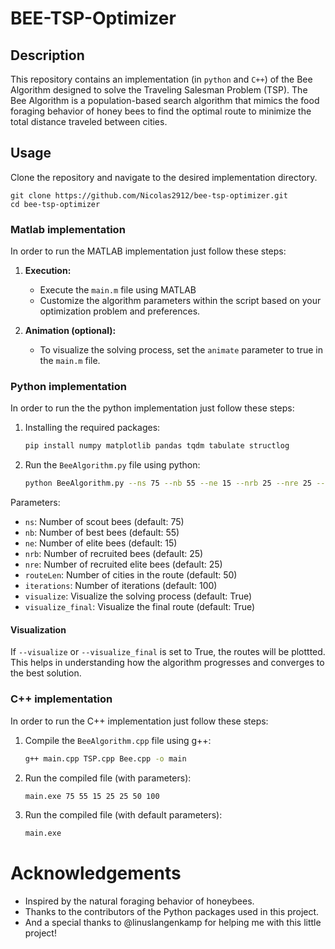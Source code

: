 # BEE-TSP-Optimizer

## Description

This repository contains an implementation (in `python` and `C++`) of the Bee Algorithm designed to solve the Traveling Salesman Problem (TSP).
The Bee Algorithm is a population-based search algorithm that mimics the food foraging behavior of honey bees to find
the optimal route to minimize the total distance traveled between cities.

## Usage

Clone the repository and navigate to the desired implementation directory.

```
git clone https://github.com/Nicolas2912/bee-tsp-optimizer.git
cd bee-tsp-optimizer
```

### Matlab implementation

In order to run the MATLAB implementation just follow these steps:

1. **Execution:**

    * Execute the `main.m` file using MATLAB
    * Customize the algorithm parameters within the script based on your optimization problem and preferences.

2. **Animation (optional):**

    * To visualize the solving process, set the `animate` parameter to true in the `main.m` file.

### Python implementation

In order to run the the python implementation just follow these steps:

1. Installing the required packages:

    ```bash
    pip install numpy matplotlib pandas tqdm tabulate structlog
    ```
   
2. Run the `BeeAlgorithm.py` file using python:

    ```bash
    python BeeAlgorithm.py --ns 75 --nb 55 --ne 15 --nrb 25 --nre 25 --routeLen 50 --iterations 100 --visualize True --visualize_final True
    ```
   
Parameters:

* `ns`: Number of scout bees (default: 75)
* `nb`: Number of best bees (default: 55)
* `ne`: Number of elite bees (default: 15)
* `nrb`: Number of recruited bees (default: 25)
* `nre`: Number of recruited elite bees (default: 25)
* `routeLen`: Number of cities in the route (default: 50)
* `iterations`: Number of iterations (default: 100)
* `visualize`: Visualize the solving process (default: True)
* `visualize_final`: Visualize the final route (default: True)

#### Visualization

If `--visualize` or `--visualize_final` is set to True, the routes will be plottted. This helps in understanding how 
the algorithm progresses and converges to the best solution.

### C++ implementation

In order to run the C++ implementation just follow these steps:

1. Compile the `BeeAlgorithm.cpp` file using g++:

    ```bash
    g++ main.cpp TSP.cpp Bee.cpp -o main
    ```
   
2. Run the compiled file (with parameters):

    ```bash
    main.exe 75 55 15 25 25 50 100
    ```

3. Run the compiled file (with default parameters):

    ```bash
    main.exe
    ```

# Acknowledgements

* Inspired by the natural foraging behavior of honeybees.
* Thanks to the contributors of the Python packages used in this project.
* And a special thanks to @linuslangenkamp for helping me with this little project!


